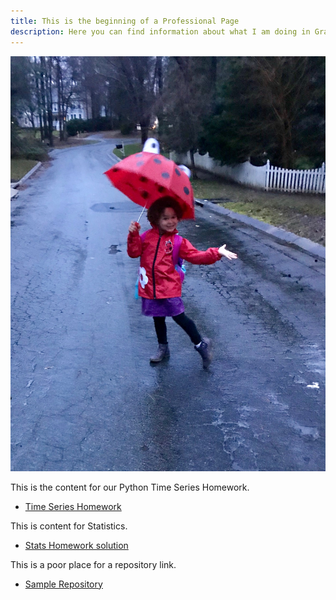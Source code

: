 ```yaml
---
title: This is the beginning of a Professional Page
description: Here you can find information about what I am doing in Graduate School and about the courses I teach.
---
```


![My Picture](/pics/T.jpg)

This is the content for our Python Time Series Homework.
- [Time Series Homework](/Timeseries/index.md)

This is content for Statistics.
- [Stats Homework solution](/Statistics/index.md)

This is a poor place for a repository link.
- [Sample Repository](https://github.com/bmarlin96/sample)
